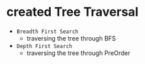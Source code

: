 # created Tree Traversal

- `Breadth First Search`
  - traversing the tree through BFS
- `Depth First Search`
  - traversing the tree through PreOrder
